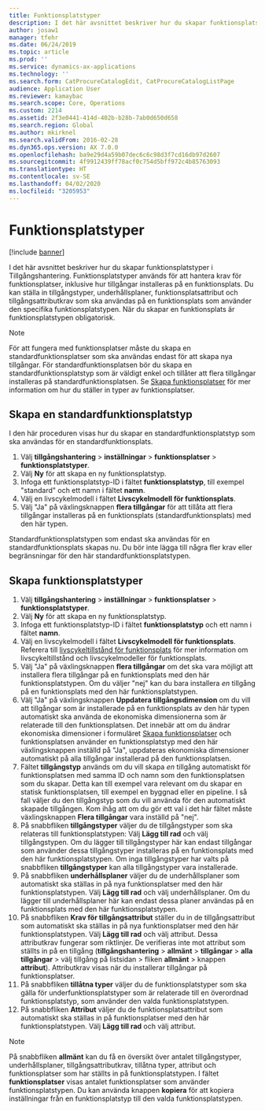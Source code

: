 ```yaml
---
title: Funktionsplatstyper
description: I det här avsnittet beskriver hur du skapar funktionsplatstyper i Tillgångshantering.
author: josaw1
manager: tfehr
ms.date: 06/24/2019
ms.topic: article
ms.prod: ''
ms.service: dynamics-ax-applications
ms.technology: ''
ms.search.form: CatProcureCatalogEdit, CatProcureCatalogListPage
audience: Application User
ms.reviewer: kamaybac
ms.search.scope: Core, Operations
ms.custom: 2214
ms.assetid: 2f3e0441-414d-402b-b28b-7ab0d650d658
ms.search.region: Global
ms.author: mkirknel
ms.search.validFrom: 2016-02-28
ms.dyn365.ops.version: AX 7.0.0
ms.openlocfilehash: ba9e29d4a59b07dec6c6c98d3f7cd16db97d2607
ms.sourcegitcommit: 4f9912439ff78acf0c754d5bff972c4b85763093
ms.translationtype: HT
ms.contentlocale: sv-SE
ms.lasthandoff: 04/02/2020
ms.locfileid: "3205953"
---
```

# <a name="functional-location-types"></a>Funktionsplatstyper

[!include [banner](../../includes/banner.md)]

 

I det här avsnittet beskriver hur du skapar funktionsplatstyper i Tillgångshantering. Funktionsplatstyper används för att hantera krav för funktionsplatser, inklusive hur tillgångar installeras på en funktionsplats. Du kan ställa in tillgångstyper, underhållsplaner, funktionsplatsattribut och tillgångsattributkrav som ska användas på en funktionsplats som använder den specifika funktionsplatstypen. När du skapar en funktionsplats är funktionsplatstypen obligatorisk.

>[!NOTE] 
>För att fungera med funktionsplatser måste du skapa en standardfunktionsplatser som ska användas endast för att skapa nya tillgångar. För standardfunktionsplatsen bör du skapa en standardfunktionsplatstyp som är väldigt enkel och tillåter att flera tillgångar installeras på standardfunktionsplatsen. Se [Skapa funktionsplatser](../functional-locations/create-functional-locations.md) för mer information om hur du ställer in typer av funktionsplatser.

## <a name="create-a-default-functional-location-type"></a>Skapa en standardfunktionsplatstyp

I den här proceduren visas hur du skapar en standardfunktionsplatstyp som ska användas för en standardfunktionsplats.

1. Välj **tillgångshantering** > **inställningar** > **funktionsplatser** > **funktionsplatstyper**.
2. Välj **Ny** för att skapa en ny funktionsplatstyp.
3. Infoga ett funktionsplatstyp-ID i fältet **funktionsplatstyp**, till exempel "standard" och ett namn i fältet **namn**.
4. Välj en livscykelmodell i fältet **Livscykelmodell för funktionsplats**.
5. Välj "Ja" på växlingsknappen **flera tillgångar** för att tillåta att flera tillgångar installeras på en funktionsplats (standardfunktionsplats) med den här typen.

Standardfunktionsplatstypen som endast ska användas för en standardfunktionsplats skapas nu. Du bör inte lägga till några fler krav eller begränsningar för den här standardfunktionsplatstypen.


## <a name="create-functional-location-types"></a>Skapa funktionsplatstyper

1. Välj **tillgångshantering** > **inställningar** > **funktionsplatser** > **funktionsplatstyper**.
2. Välj **Ny** för att skapa en ny funktionsplatstyp.
3. Infoga ett funktionsplatstyp-ID i fältet **funktionsplatstyp** och ett namn i fältet **namn**.
4. Välj en livscykelmodell i fältet **Livscykelmodell för funktionsplats**. Referera till [livscykeltillstånd för funktionsplats](../setup-for-functional-locations/functional-location-stages.md) för mer information om livscykeltillstånd och livscykelmodeller för funktionsplats.
5. Välj "Ja" på växlingsknappen **flera tillgångar** om det ska vara möjligt att installera flera tillgångar på en funktionsplats med den här funktionsplatstypen. Om du väljer "nej" kan du bara installera *en* tillgång på en funktionsplats med den här funktionsplatstypen.
6. Välj "Ja" på växlingsknappen **Uppdatera tillgångsdimension** om du vill att tillgångar som är installerade på en funktionsplats av den här typen automatiskt ska använda de ekonomiska dimensionerna som är relaterade till den funktionsplatsen. Det innebär att om du ändrar ekonomiska dimensioner i formuläret [Skapa funktionsplatser](../functional-locations/create-functional-locations.md) och funktionsplatsen använder en funktionsplatstyp med den här växlingsknappen inställd på "Ja", uppdateras ekonomiska dimensioner automatiskt på alla tillgångar installerad på den funktionsplatsen.
7. Fältet **tillgångstyp** används om du vill skapa *en* tillgång automatiskt för funktionsplatsen med samma ID och namn som den funktionsplatsen som du skapar. Detta kan till exempel vara relevant om du skapar en statisk funktionsplatsen, till exempel en byggnad eller en pipeline. I så fall väljer du den tillgångstyp som du vill använda för den automatiskt skapade tillgången. Kom ihåg att om du gör ett val i det här fältet måste växlingsknappen **Flera tillgångar** vara inställd på "nej".
8. På snabbfliken **tillgångstyper** väljer du de tillgångstyper som ska relateras till funktionsplatstypen: Välj **Lägg till rad** och välj tillgångstypen. Om du lägger till tillgångstyper här kan endast tillgångar som använder dessa tillgångstyper installeras på en funktionsplats med den här funktionsplatstypen. Om inga tillgångstyper har valts på snabbfliken **tillgångstyper** kan alla tillgångstyper vara installerade.
9. På snabbfliken **underhållsplaner** väljer du de underhållsplaner som automatiskt ska ställas in på nya funktionsplatser med den här funktionsplatstypen. Välj **Lägg till rad** och välj underhållsplaner. Om du lägger till underhållsplaner här kan endast dessa planer användas på en funktionsplats med den här funktionsplatstypen.
10. På snabbfliken **Krav för tillgångsattribut** ställer du in de tillgångsattribut som automatiskt ska ställas in på nya funktionsplatser med den här funktionsplatstypen. Välj **Lägg till rad** och välj attribut. Dessa attributkrav fungerar som riktlinjer. De verifieras inte mot attribut som ställts in på en tillgång (**tillgångshantering** > **allmänt** > **tillgångar** > **alla tillgångar** > välj tillgång på listsidan > fliken **allmänt** > knappen **attribut**). Attributkrav visas när du installerar tillgångar på funktionsplatser.
11. På snabbfliken **tillåtna typer** väljer du de funktionsplatstyper som ska gälla för underfunktionsplatstyper som är relaterade till en överordnad funktionsplatstyp, som använder den valda funktionsplatstypen.
12. På snabbfliken **Attribut** väljer du de funktionsplatsattribut som automatiskt ska ställas in på funktionsplatser med den här funktionsplatstypen. Välj **Lägg till rad** och välj attribut.


>[!NOTE] 
>På snabbfliken **allmänt** kan du få en översikt över antalet tillgångstyper, underhållsplaner, tillgångsattributkrav, tillåtna typer, attribut och funktionsplatser som har ställts in på funktionsplatstypen. I fältet **funktionsplatser** visas antalet funktionsplatser som använder funktionsplatstypen. Du kan använda knappen **kopiera** för att kopiera inställningar från en funktionsplatstyp till den valda funktionsplatstypen.
